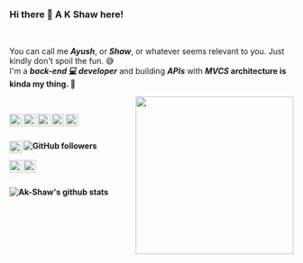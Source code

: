 ### Hi there 👋 A K Shaw here!
<br/>

You can call me <b><i>Ayush</i></b>, or <b><i>Shaw</i></b>, or whatever seems relevant to you. Just kindly don't spoil the fun. 😅
<br />
I'm a <b><i>back-end 💻 developer</i></b> and building <b><i>APIs</i></b> with <b><i>MVCS</i><b> architecture is kinda my thing. 😬

<img align="right" src="https://media3.giphy.com/media/L1R1tvI9svkIWwpVYr/giphy.gif?cid=ecf05e47z5m20vzhay52hnxgmx06tkmgpt6s2lbku1q4wp3n&rid=giphy.gif" width="280" height="auto" />
<br/>

<a href="https://twitter.com/akshawz"><img align="left" alt="Twitter" width="22px" src="https://cdn.jsdelivr.net/npm/simple-icons@v3/icons/twitter.svg" /></a><a href="https://www.linkedin.com/in/ayush-shaw/"><img align="left" alt="LinkedIn" width="22px" src="https://cdn.jsdelivr.net/npm/simple-icons@v3/icons/linkedin.svg" /></a><a href="https://www.instagram.com/akshawz/"><img align="left" alt="Instagram" width="22px" src="https://cdn.jsdelivr.net/npm/simple-icons@v3/icons/instagram.svg" /></a><a href="https://www.facebook.com/ayush.shaw.148/"><img align="left" alt="FB" width="22px" src="https://cdn.jsdelivr.net/npm/simple-icons@3.13.0/icons/facebook.svg" /></a><a href="https://www.reddit.com/user/akshawz"><img align="left" alt="Reddit" width="22px" src="https://cdn.jsdelivr.net/npm/simple-icons@3.13.0/icons/reddit.svg" /></a>
<br />
<br/>

<a href="mailto:ayushshawz@gmail.com"><img align="left" alt="GMail" width="22px" src="https://cdn.jsdelivr.net/npm/simple-icons@3.13.0/icons/gmail.svg" /></a><img align="left" alt="GitHub followers" src="https://img.shields.io/github/followers/Ak-Shaw?color=green&logo=github&style=for-the-badge">
<br />
<br />
<a href="https://stackoverflow.com/users/11622380/ayush-shaw"><img align="left" alt="StackOverflow" width="22px" src="https://cdn.jsdelivr.net/npm/simple-icons@3.13.0/icons/stackoverflow.svg" /></a><a href="https://medium.com/@ayushshawz"><img align="left" alt="Medium" width="22px" src="https://cdn.jsdelivr.net/npm/simple-icons@3.13.0/icons/medium.svg" /></a>
<br />
<br />

![Ak-Shaw's github stats](https://github-readme-stats.vercel.app/api?username=Ak-Shaw&theme=onedark)